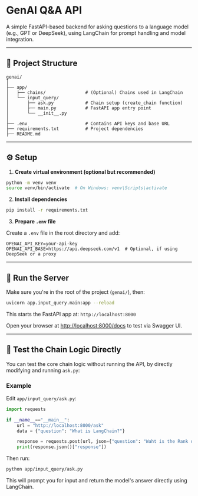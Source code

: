 # GenAI Q&A API

A simple FastAPI-based backend for asking questions to a language model (e.g., GPT or DeepSeek), using LangChain for prompt handling and model integration.

---

## 📁 Project Structure

```
genai/
│
├── app/
│   ├── chains/               # (Optional) Chains used in LangChain
│   └── input_query/
│       ├── ask.py            # Chain setup (create_chain function)
│       ├── main.py           # FastAPI app entry point
│       └── __init__.py
│
├── .env                      # Contains API keys and base URL
├── requirements.txt          # Project dependencies
├── README.md
```

---

## ⚙️ Setup

1. **Create virtual environment (optional but recommended)**

```bash
python -m venv venv
source venv/bin/activate  # On Windows: venv\Scripts\activate
```

2. **Install dependencies**

```bash
pip install -r requirements.txt
```

3. **Prepare `.env` file**

Create a `.env` file in the root directory and add:

```env
OPENAI_API_KEY=your-api-key
OPENAI_API_BASE=https://api.deepseek.com/v1  # Optional, if using DeepSeek or a proxy
```

---

## 🚀 Run the Server

Make sure you're in the root of the project (`genai/`), then:

```bash
uvicorn app.input_query.main:app --reload
```

This starts the FastAPI app at: `http://localhost:8000`

Open your browser at [http://localhost:8000/docs](http://localhost:8000/docs) to test via Swagger UI.

---

## 🧪 Test the Chain Logic Directly

You can test the core chain logic without running the API, by directly modifying and running `ask.py`:

### Example

Edit `app/input_query/ask.py`:

```python
import requests

if __name__=="__main__":
    url = "http://localhost:8000/ask"
    data = {"question": "What is LangChain?"}

    response = requests.post(url, json={"question": "Waht is the Rank of TUM?"})
    print(response.json()["response"])
```

Then run:

```bash
python app/input_query/ask.py
```

This will prompt you for input and return the model's answer directly using LangChain.
